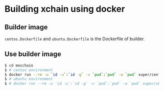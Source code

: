 # Building xchain using docker

## Builder image

`centos.Dockerfile` and `ubuntu.Dockerfile` is the Dockerfile of builder.

## Use builder image

``` bash
$ cd moschain
$ # centos environment
$ docker run --rm -u `id -u`:`id -g` -v `pwd`:`pwd` -w `pwd` xuper/centos-builder:0.1 make
$ # ubuntu environment
$ # docker run --rm -u `id -u`:`id -g` -v `pwd`:`pwd` -w `pwd` xuper/ubuntu-builder:0.1 make
```

